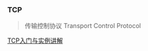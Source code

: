 ### TCP

> 传输控制协议 Transport Control Protocol

<a href="https://www.cnblogs.com/chyingp/p/understanding-tcp.html">TCP入门与实例讲解</a>